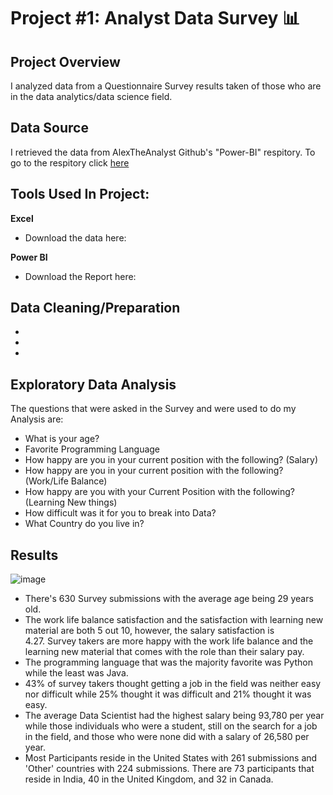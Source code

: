 # Project #1: Analyst Data Survey 📊

## Project Overview
I analyzed data from a Questionnaire Survey results taken of those who are in the data analytics/data science field. 

## Data Source
I retrieved the data from AlexTheAnalyst Github's "Power-BI" respitory. To go to the respitory click [here](https://github.com/AlexTheAnalyst/Power-BI)


## Tools Used In Project:
**Excel** 
  - Download the data here:

**Power BI**
  - Download the Report here:  

## Data Cleaning/Preparation
  - 
  -
  -

## Exploratory Data Analysis
The questions that were asked in the Survey and were used to do my Analysis are:

  - What is your age?
  - Favorite Programming Language
  - How happy are you in your current position with the following? (Salary)
  - How happy are you in your current position with the following? (Work/Life Balance)
  - How happy are you with your Current Position with the following? (Learning New things)
  - How difficult was it for you to break into Data?
  - What Country do you live in? 

## Results

![image](https://github.com/gigimontes/PowerBI-Projects/assets/143570053/17d09171-9a9a-4448-94d7-d056e70c49cd)

  - There's 630 Survey submissions with the average age being 29 years old.
  - The work life balance satisfaction and the satisfaction with learning 
    new material are both 5 out 10, however, the salary satisfaction is     
    4.27. Survey takers are more happy with the work life balance and the 
    learning new material that comes with the role than their salary pay.
  - The programming language that was the majority favorite was Python     
    while the least was Java.
  - 43% of survey takers thought getting a job in the field was neither 
    easy nor difficult while 25% thought it was difficult and 21% thought 
    it was easy.
  - The average Data Scientist had the highest salary being 93,780 per year 
    while those individuals who were a student, still on the search for a 
    job in the field, and those who were none did with a salary of 26,580 
    per year.
  - Most Participants reside in the United States with 261 submissions and      'Other' countries with 224 submissions. There are 73 participants that      reside in India, 40 in the United Kingdom, and 32 in Canada.




